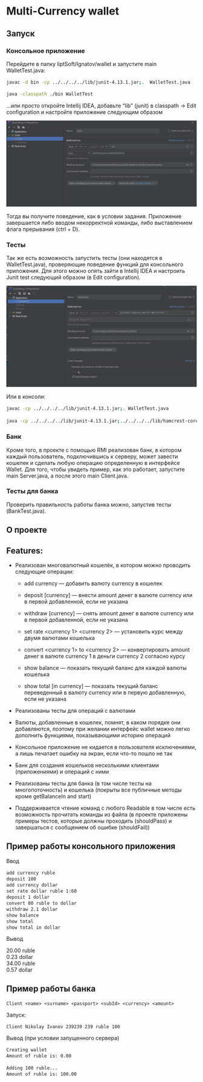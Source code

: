 # Multi-Currency wallet

## Запуск

### Консольное приложение

Перейдите в папку liptSoft/Ignatov/wallet и запустите main WalletTest.java:

```bash
javac -d bin -cp ../../../../lib/junit-4.13.1.jar;.  WalletTest.java
```

```bash
java -classpath ./bin WalletTest
```

…или просто откройте Intellij IDEA, добавьте “lib” (junit) в classpath → Edit configuration и настройте приложение следующим образом

![Untitled](ReadME/1.png)

Тогда вы получите поведение, как в условии задания. Приложение завершается либо вводом некорректной команды, либо выставлением флага прерывания (ctrl + D).

### Тесты

Так же есть возможность запустить тесты (они находятся в WalletTest.java), проверяющие поведение функций для консольного приложения. Для этого можно опять зайти в Intellij IDEA и настроить Junit test следующий образом (в Edit configuration).

![Untitled](ReadME/2.png)

Или в консоли:

```bash
javac -cp ../../../../lib/junit-4.13.1.jar;. WalletTest.java

java -cp ../../../../lib/junit-4.13.1.jar;../../../../lib/hamcrest-core-1.3.jar;. org.junit.runner.JUnitCore WalletTest

```

### Банк

Кроме того, в проекте c помощью RMI реализован банк, в котором каждый пользователь, подключившись к серверу, может завести кошелек и сделать любую операцию определенную в интерфейсе Wallet. Для того, чтобы увидеть пример, как это работает, запустите main Server.java, а после этого main Client.java. 

### Тесты для банка

Проверить правильность работы банка можно, запустив тесты (BankTest.java).

## О проекте

## Features:

- Реализован многовалютный кошелёк, в котором можно проводить следующие операции:  
    
  * add currency <currency> — добавить валюту currency в кошелек  
    
  * deposit <amount> [currency] — внести amount денег в валюте currency или в первой добавленной, если не указана
    
  * withdraw <amount> [currency] — снять amount денег в валюте currency или в первой добавленной, если не указана
    
  * set rate <currency 1> <currency 2> — установить курс между двумя валютами кошелька
    
  * convert <amount> <currency 1> to <currency 2> — конвертировать amount денег в валюте currency 1 в деньги currency 2 согласно курсу
    
  * show balance — показать текущий баланс для каждой валюты кошелька
    
  * show total [in currency] — показать текущий баланс переведенный в валюту currency или в первую добавленную, если не указана

    
- Реализованы тесты для операций с валютами
- Валюты, добавленные в кошелек, помнят, в каком порядке они добавляются, поэтому при желании интерфейс wallet можно легко дополнить функциями, показывающими историю операций
- Консольное приложение не кидается в пользователя исключениями, а лишь печатает ошибку на экран, если что-то пошло не так
- Банк для создания кошельков несколькими клиентами (приложениями) и операций с ними
- Реализованы тесты для банка (в том числе тесты на многопоточность) и кошелька (покрыты все публичные методы кроме getBalanceIn and start)
- Поддерживается чтение команд с любого Readable в том числе есть возможность прочитать команды из файла (в проекте приложены примеры тестов, которые должны проходить (shouldPass) и завершаться с сообщением об ошибке (shouldFail))

## Пример работы консольного приложения

Ввод

```
add currency ruble
deposit 100
add currency dollar
set rate dollar ruble 1:60
deposit 1 dollar
convert 80 ruble to dollar
withdraw 2.1 dollar
show balance
show total
show total in dollar
```

Вывод

20.00 ruble  
0.23 dollar  
34.00 ruble  
0.57 dollar

## Пример работы банка

```
Client <name> <surname> <passport> <subId> <currency> <amount>
```

Запуск:

```
Client Nikolay Ivanov 239239 239 ruble 100
```

Вывод (при условии запущенного сервера)

```
Creating wallet
Amount of ruble is: 0.00

Adding 100 ruble...
Amount of ruble is: 100.00
```